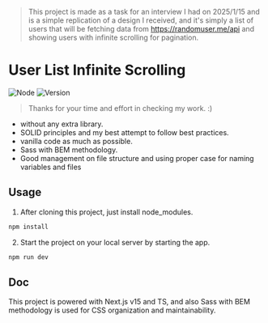 > This project is made as a task for an interview I had on 2025/1/15 and is a simple replication of a design I received, and it's simply a list of users that will be fetching data from https://randomuser.me/api and showing users with infinite scrolling for pagination.

# User List Infinite Scrolling

![Node](https://img.shields.io/node/v/@blizzbolts/docit)
![Version](https://img.shields.io/npm/v/@blizzbolts/docit)

> Thanks for your time and effort in checking my work. :)

- without any extra library.
- SOLID principles and my best attempt to follow best practices.
- vanilla code as much as possible.
- Sass with BEM methodology.
- Good management on file structure and using proper case for naming variables and files

## Usage

1. After cloning this project, just install node_modules.

```sh
npm install
```

2. Start the project on your local server by starting the app.

```sh
npm run dev
```

## Doc

This project is powered with Next.js v15 and TS, and also Sass with BEM methodology is used for CSS organization and maintainability.
